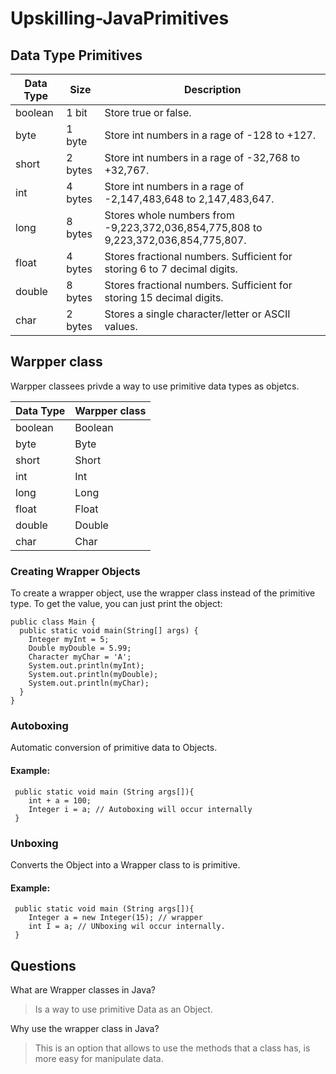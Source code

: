 # Upskilling-JavaPrimitives

## Data Type Primitives

| Data Type| Size	| Description |
| --- | --- | --- |
| boolean | 1 bit | Store true or false. |
| byte | 1 byte | Store int numbers in a rage of -128 to +127. |
| short | 2 bytes | Store int numbers in a rage of -32,768 to +32,767. |
| int | 4 bytes | Store int numbers in a rage of -2,147,483,648 to 2,147,483,647. |
| long | 8 bytes | Stores whole numbers from -9,223,372,036,854,775,808 to 9,223,372,036,854,775,807. |
| float | 4 bytes | Stores fractional numbers. Sufficient for storing 6 to 7 decimal digits. |
| double | 8 bytes | Stores fractional numbers. Sufficient for storing 15 decimal digits. |
| char | 2 bytes | Stores a single character/letter or ASCII values. |

## Warpper class

Warpper classees privde a way to use primitive data types as objetcs.

| Data Type| Warpper class |
| --- | --- | 
| boolean | Boolean | 
| byte | Byte |
| short | Short | 
| int | Int | 
| long | Long | 
| float | Float | 
| double | Double | 
| char | Char | 

### Creating Wrapper Objects


To create a wrapper object, use the wrapper class instead of the primitive type. To get the value, you can just print the object:
```
public class Main {
  public static void main(String[] args) {
    Integer myInt = 5;
    Double myDouble = 5.99;
    Character myChar = 'A';
    System.out.println(myInt);
    System.out.println(myDouble);
    System.out.println(myChar);
  }
}

```

### Autoboxing

Automatic conversion of primitive data to Objects.

#### Example:
```
 public static void main (String args[]){
    int + a = 100;
    Integer i = a; // Autoboxing will occur internally
 }
```



### Unboxing

Converts the Object into a Wrapper class to is primitive.

#### Example:
```
 public static void main (String args[]){
    Integer a = new Integer(15); // wrapper
    int I = a; // UNboxing wil occur internally.
 }
```


## Questions

What are Wrapper classes in Java?
> Is a way to use primitive Data as an Object.

Why use the wrapper class in Java?
> This is an option that allows to use the methods that a class has, is more easy for manipulate data.
